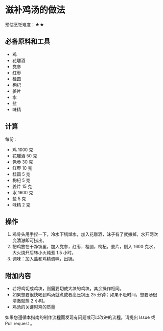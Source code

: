 # 滋补鸡汤的做法

预估烹饪难度：★★

## 必备原料和工具

- 鸡
- 花雕酒
- 党参
- 红枣
- 桂圆
- 枸杞
- 姜片
- 水
- 盐
- 味精

## 计算

每份：

- 鸡 1000 克
- 花雕酒 50 克
- 党参 30 克
- 红枣 10 克
- 桂圆 5 克
- 枸杞 5 克
- 姜片 15 克
- 水 1600 克
- 盐 5 克
- 味精 2 克

## 操作

1. 鸡骨头用手捏一下，冷水下锅焯水，加入花雕酒，沫子有了就撇掉，水开两次变清澈即可捞出。
2. 把鸡放在干净锅里，加入党参，红枣，桂圆，枸杞，姜片，倒入 1600 克水，大火烧开后转小火炖煮 1.5 小时。
3. 调味：加入盐和鸡精调味，出锅。

## 附加内容

- 若将鸡切成鸡块，则需要切成大块的鸡块，其余操作相同。
- 如果想要很快喝到鸡汤就煮或者高压锅压 25 分钟；如果不赶时间，想要汤很清澈就蒸 2 小时。
- 鸡汤的关键时鸡的质量

如果您遵循本指南的制作流程而发现有问题或可以改进的流程，请提出 Issue 或 Pull request 。